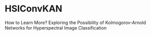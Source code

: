 # HSIConvKAN
How to Learn More? Exploring the Possibility of Kolmogorov-Arnold Networks for Hyperspectral Image Classification
